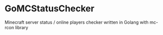 # GoMCStatusChecker
Minecraft server status / online players checker written in Golang with mc-rcon library
